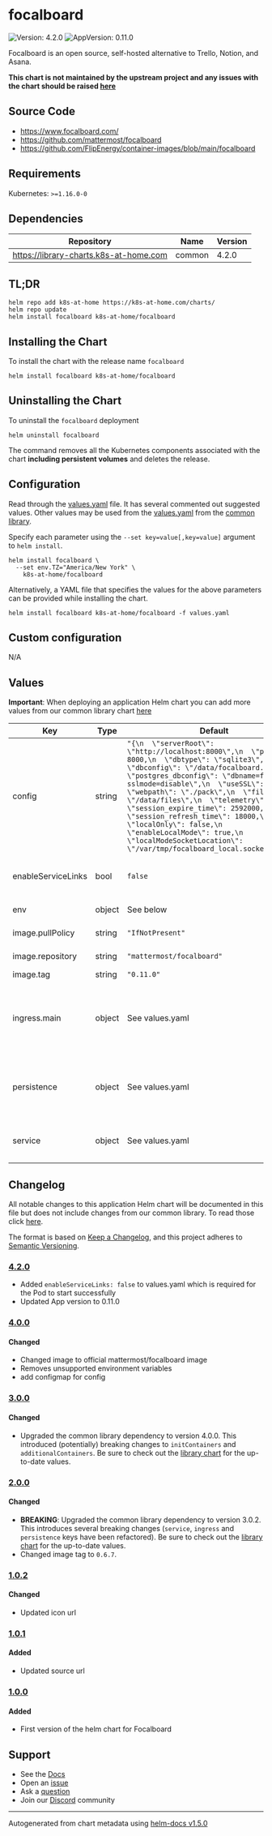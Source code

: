 # focalboard

![Version: 4.2.0](https://img.shields.io/badge/Version-4.2.0-informational?style=flat-square) ![AppVersion: 0.11.0](https://img.shields.io/badge/AppVersion-0.11.0-informational?style=flat-square)

Focalboard is an open source, self-hosted alternative to Trello, Notion, and Asana.

**This chart is not maintained by the upstream project and any issues with the chart should be raised [here](https://github.com/k8s-at-home/charts/issues/new/choose)**

## Source Code

* <https://www.focalboard.com/>
* <https://github.com/mattermost/focalboard>
* <https://github.com/FlipEnergy/container-images/blob/main/focalboard>

## Requirements

Kubernetes: `>=1.16.0-0`

## Dependencies

| Repository | Name | Version |
|------------|------|---------|
| https://library-charts.k8s-at-home.com | common | 4.2.0 |

## TL;DR

```console
helm repo add k8s-at-home https://k8s-at-home.com/charts/
helm repo update
helm install focalboard k8s-at-home/focalboard
```

## Installing the Chart

To install the chart with the release name `focalboard`

```console
helm install focalboard k8s-at-home/focalboard
```

## Uninstalling the Chart

To uninstall the `focalboard` deployment

```console
helm uninstall focalboard
```

The command removes all the Kubernetes components associated with the chart **including persistent volumes** and deletes the release.

## Configuration

Read through the [values.yaml](./values.yaml) file. It has several commented out suggested values.
Other values may be used from the [values.yaml](https://github.com/k8s-at-home/library-charts/tree/main/charts/stable/common/values.yaml) from the [common library](https://github.com/k8s-at-home/library-charts/tree/main/charts/stable/common).

Specify each parameter using the `--set key=value[,key=value]` argument to `helm install`.

```console
helm install focalboard \
  --set env.TZ="America/New York" \
    k8s-at-home/focalboard
```

Alternatively, a YAML file that specifies the values for the above parameters can be provided while installing the chart.

```console
helm install focalboard k8s-at-home/focalboard -f values.yaml
```

## Custom configuration

N/A

## Values

**Important**: When deploying an application Helm chart you can add more values from our common library chart [here](https://github.com/k8s-at-home/library-charts/tree/main/charts/stable/common)

| Key | Type | Default | Description |
|-----|------|---------|-------------|
| config | string | `"{\n  \"serverRoot\": \"http://localhost:8000\",\n  \"port\": 8000,\n  \"dbtype\": \"sqlite3\",\n  \"dbconfig\": \"/data/focalboard.db\",\n  \"postgres_dbconfig\": \"dbname=focalboard sslmode=disable\",\n  \"useSSL\": false,\n  \"webpath\": \"./pack\",\n  \"filespath\": \"/data/files\",\n  \"telemetry\": true,\n  \"session_expire_time\": 2592000,\n  \"session_refresh_time\": 18000,\n  \"localOnly\": false,\n  \"enableLocalMode\": true,\n  \"localModeSocketLocation\": \"/var/tmp/focalboard_local.socket\"\n}\n"` |  |
| enableServiceLinks | bool | `false` | Required for Pod to launch successfully |
| env | object | See below | environment variables. |
| image.pullPolicy | string | `"IfNotPresent"` | image pull policy |
| image.repository | string | `"mattermost/focalboard"` | image repository |
| image.tag | string | `"0.11.0"` | image tag |
| ingress.main | object | See values.yaml | Enable and configure ingress settings for the chart under this key. |
| persistence | object | See values.yaml | Configure persistence settings for the chart under this key. |
| service | object | See values.yaml | Configures service settings for the chart. |

## Changelog

All notable changes to this application Helm chart will be documented in this file but does not include changes from our common library. To read those click [here](https://github.com/k8s-at-home/library-charts/tree/main/charts/stable/common#changelog).

The format is based on [Keep a Changelog](https://keepachangelog.com/en/1.0.0/), and this project adheres to [Semantic Versioning](https://semver.org/spec/v2.0.0.html).

### [4.2.0]
- Added `enableServiceLinks: false` to values.yaml which is required for the Pod to start successfully
- Updated App version to 0.11.0

### [4.0.0]

#### Changed

- Changed image to official mattermost/focalboard image
- Removes unsupported environment variables
- add configmap for config

### [3.0.0]

#### Changed

- Upgraded the common library dependency to version 4.0.0. This introduced (potentially) breaking changes to `initContainers` and `additionalContainers`. Be sure to check out the [library chart](https://github.com/k8s-at-home/library-charts/blob/common-4.0.0/charts/stable/common/) for the up-to-date values.

### [2.0.0]

#### Changed

- **BREAKING**: Upgraded the common library dependency to version 3.0.2. This introduces several breaking changes (`service`, `ingress` and `persistence` keys have been refactored).
  Be sure to check out the [library chart](https://github.com/k8s-at-home/library-charts/blob/common-3.0.2/charts/stable/common/) for the up-to-date values.
- Changed image tag to `0.6.7`.

### [1.0.2]

#### Changed

- Updated icon url

### [1.0.1]

#### Added

- Updated source url

### [1.0.0]

#### Added

- First version of the helm chart for Focalboard

[4.2.0]: #420
[4.0.0]: #400
[3.0.0]: #300
[2.0.0]: #200
[1.0.2]: #102
[1.0.1]: #101
[1.0.0]: #100

## Support

- See the [Docs](https://docs.k8s-at-home.com/our-helm-charts/getting-started/)
- Open an [issue](https://github.com/k8s-at-home/charts/issues/new/choose)
- Ask a [question](https://github.com/k8s-at-home/organization/discussions)
- Join our [Discord](https://discord.gg/sTMX7Vh) community

----------------------------------------------
Autogenerated from chart metadata using [helm-docs v1.5.0](https://github.com/norwoodj/helm-docs/releases/v1.5.0)
